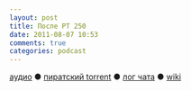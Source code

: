 ```yaml
---
layout: post
title: После РТ 250
date: 2011-08-07 10:53
comments: true
categories: podcast
---
```

[аудио](http://cdn.radio-t.com/rt250post.mp3) ● [пиратский torrent](http://pirates.radio-t.com/torrents/rt250post.mp3.torrent) ● [лог чата](http://chat.radio-t.com/logs/radio-t-250.html) ● [wiki](http://wiki.radio-t.com/%D0%9F%D0%BE%D1%81%D0%BB%D0%B5_%D0%A0%D0%A2_250)<audio src="http://cdn.radio-t.com/rt250post.mp3" preload="none">
